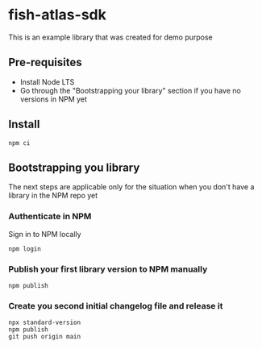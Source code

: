 # fish-atlas-sdk

This is an example library that was created for demo purpose

## Pre-requisites

* Install Node LTS
* Go through the "Bootstrapping your library" section if you have no versions in NPM yet

## Install

```shell
npm ci
```

## Bootstrapping you library

The next steps are applicable only for the situation when you don't have a library in the NPM repo yet

### Authenticate in NPM

Sign in to NPM locally

```shell
npm login
```

### Publish your first library version to NPM manually

```shell
npm publish
```

### Create you second initial changelog file and release it

```shell
npx standard-version
npm publish
git push origin main
```
